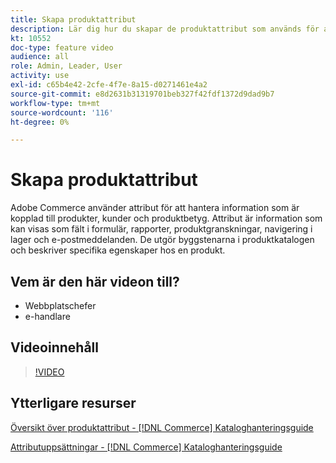 ```yaml
---
title: Skapa produktattribut
description: Lär dig hur du skapar de produktattribut som används för att hantera information som är kopplad till produkter, kunder och produktbetyg.
kt: 10552
doc-type: feature video
audience: all
role: Admin, Leader, User
activity: use
exl-id: c65b4e42-2cfe-4f7e-8a15-d0271461e4a2
source-git-commit: e8d2631b31319701beb327f42fdf1372d9dad9b7
workflow-type: tm+mt
source-wordcount: '116'
ht-degree: 0%

---
```


# Skapa produktattribut

Adobe Commerce använder attribut för att hantera information som är kopplad till produkter, kunder och produktbetyg. Attribut är information som kan visas som fält i formulär, rapporter, produktgranskningar, navigering i lager och e-postmeddelanden. De utgör byggstenarna i produktkatalogen och beskriver specifika egenskaper hos en produkt.

## Vem är den här videon till?

- Webbplatschefer
- e-handlare

## Videoinnehåll

>[!VIDEO](https://video.tv.adobe.com/v/343749?quality=12&learn=on)

## Ytterligare resurser

[Översikt över produktattribut - [!DNL Commerce] Kataloghanteringsguide](https://experienceleague.adobe.com/docs/commerce-admin/catalog/product-attributes/product-attributes.html)

[Attributuppsättningar - [!DNL Commerce] Kataloghanteringsguide](https://experienceleague.adobe.com/docs/commerce-admin/catalog/product-attributes/create/attribute-sets.html)
